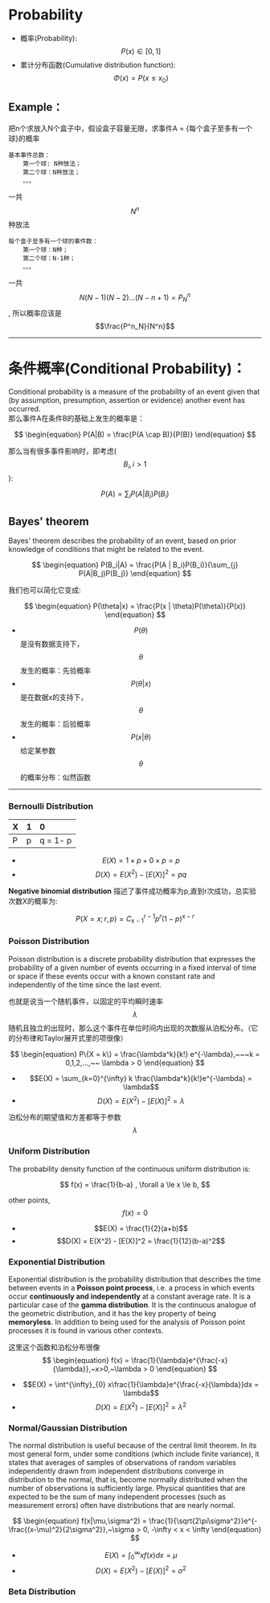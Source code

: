 # Probability

* 概率\(Probability\): $$P(x) \in [0,1]$$
* 累计分布函数\(Cumulative distribution function\): $$\Phi(x) = P(x\le x_0)$$

## Example：

把n个求放入N个盒子中，假设盒子容量无限，求事件A = {每个盒子至多有一个球}的概率

```
基本事件总数：
    第一个球: N种放法；
    第二个球：N种放法；
    。。。
```

一共$$N^n$$种放法

```
每个盒子至多有一个球的事件数：
    第一个球：N种；
    第二个球：N-1种；
    。。。
```

一共 $$N(N-1)(N-2)...(N-n+1) = P^n_N$$, 所以概率应该是$$\frac{P^n_N}{N^n}$$

---

# 条件概率\(Conditional Probability\)：

Conditional probability is a measure of the probability of an event given that \(by assumption, presumption, assertion or evidence\) another event has occurred.  
那么事件A在条件B的基础上发生的概率是：


$$
\begin{equation}
P(A|B) = \frac{P(A \cap B)}{P(B)}
\end{equation}
$$


那么当有很多事件影响时，即考虑\($$B_i, i > 1$$\):


$$
\begin{equation}
P(A) = \sum_i P(A|B_i) P(B_i)
\end{equation}
$$


## Bayes' theorem

Bayes' theorem describes the probability of an event, based on prior knowledge of conditions that might be related to the event.


$$
\begin{equation}
P(B_i|A) = \frac{P(A | B_i)P(B_i)}{\sum_{j} P(A|B_j)P(B_j)}
\end{equation}
$$


我们也可以简化它变成:


$$
\begin{equation}
P(\theta|x) = \frac{P(x | \theta)P(\theta)}{P(x)}
\end{equation}
$$


* $$P(\theta)$$ 是没有数据支持下，$$\theta$$发生的概率：先验概率
* $$P(\theta|x)$$ 是在数据x的支持下，$$\theta$$发生的概率：后验概率
* $$P(x|\theta)$$ 给定某参数$$\theta$$的概率分布：似然函数

---

### Bernoulli Distribution

| X | 1 | 0 |
| :--- | :--- | :--- |
| P | p | q = 1- p |

- $$E(X) = 1\times p + 0 \times p = p$$
- $$D(X) = E(X^2) - [E(X)]^2 = pq$$

**Negative binomial distribution** 描述了事件成功概率为p,直到r次成功，总实验次数X的概率为:



$$
\begin{equation}
P(X = x; r, p) = C^{r-1}_{x-1} p^r(1-p)^{x-r}
\end{equation}
$$


### Poisson Distribution

Poisson distribution is a discrete probability distribution that expresses the probability of a given number of events occurring in a fixed interval of time or space if these events occur with a known constant rate and independently of the time since the last event.

也就是说当一个随机事件，以固定的平均瞬时速率$$\lambda$$随机且独立的出现时，那么这个事件在单位时间内出现的次数服从泊松分布。（它的分布律和Taylor展开式里的项很像）


$$
\begin{equation}
P\{X = k\} = \frac{\lambda^k}{k!} e^{-\lambda},~~~k = 0,1,2,...,~~ \lambda > 0
\end{equation}
$$

- $$E(X) = \sum_{k=0}^{\infty} k \frac{\lambda^k}{k!}e^{-\lambda} = \lambda$$
- $$D(X) = E(X^2) - [E(X)]^2 = \lambda$$

泊松分布的期望值和方差都等于参数$$\lambda$$

### Uniform Distribution
The probability density function of the continuous uniform distribution is:


$$ 
f(x) = \frac{1}{b-a} , \forall a \le x \le b,
$$


other points, $$f(x) = 0$$
- $$E(X) = \frac{1}{2}(a+b)$$
- $$D(X) = E(X^2) - [E(X)]^2 = \frac{1}{12}(b-a)^2$$

### Exponential Distribution

Exponential distribution is the probability distribution that describes the time between events in a **Poisson point process**, i.e. a process in which events occur **continuously and independently** at a constant average rate. It is a particular case of the **gamma distribution**. It is the continuous analogue of the geometric distribution, and it has the key property of being **memoryless**. In addition to being used for the analysis of Poisson point processes it is found in various other contexts.

这里这个函数和泊松分布很像
$$
\begin{equation}
f(x) = \frac{1}{\lambda}e^{\frac{-x}{\lambda}},~x>0,~\lambda > 0
\end{equation}
$$

- $$E(X) = \int^{\infty}_{0} x\frac{1}{\lambda}e^{\frac{-x}{\lambda}}dx = \lambda$$
- $$D(X) = E(X^2) - [E(X)]^2 =\lambda^2$$


### Normal/Gaussian Distribution
The normal distribution is useful because of the central limit theorem. In its most general form, under some conditions (which include finite variance), it states that averages of samples of observations of random variables independently drawn from independent distributions converge in distribution to the normal, that is, become normally distributed when the number of observations is sufficiently large. Physical quantities that are expected to be the sum of many independent processes (such as measurement errors) often have distributions that are nearly normal.

$$
\begin{equation}
f(x|\mu,\sigma^2) = \frac{1}{\sqrt{2\pi\sigma^2}}e^{-\frac{(x-\mu)^2}{2\sigma^2}},~\sigma > 0, -\infty < x < \infty
\end{equation}
$$

- $$E(X) = \int^{\infty}_{0}  x f(x)dx = \mu$$
- $$D(X) = E(X^2) - [E(X)]^2 =\sigma^2$$







### Beta Distribution